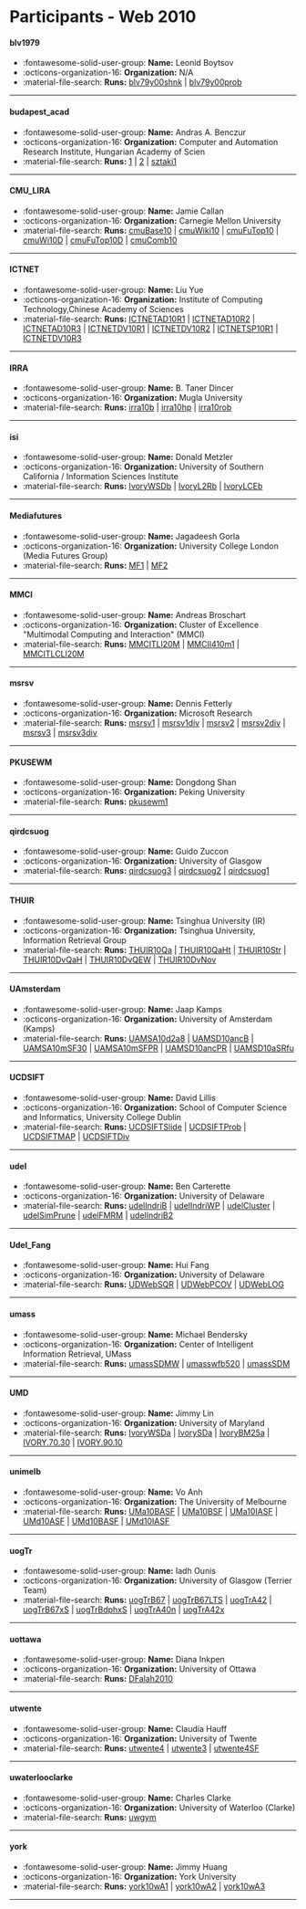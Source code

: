 # Participants - Web 2010 

#### blv1979
 - :fontawesome-solid-user-group: **Name:** Leonid Boytsov
 - :octicons-organization-16: **Organization:** N/A
 - :material-file-search: **Runs:** [blv79y00shnk](./runs.md#blv79y00shnk) | [blv79y00prob](./runs.md#blv79y00prob)

---
#### budapest_acad
 - :fontawesome-solid-user-group: **Name:** Andras A. Benczur
 - :octicons-organization-16: **Organization:** Computer and Automation Research Institute, Hungarian Academy of Scien
 - :material-file-search: **Runs:** [1](./runs.md#1) | [2](./runs.md#2) | [sztaki1](./runs.md#sztaki1)

---
#### CMU_LIRA
 - :fontawesome-solid-user-group: **Name:** Jamie Callan
 - :octicons-organization-16: **Organization:** Carnegie Mellon University
 - :material-file-search: **Runs:** [cmuBase10](./runs.md#cmubase10) | [cmuWiki10](./runs.md#cmuwiki10) | [cmuFuTop10](./runs.md#cmufutop10) | [cmuWi10D](./runs.md#cmuwi10d) | [cmuFuTop10D](./runs.md#cmufutop10d) | [cmuComb10](./runs.md#cmucomb10)

---
#### ICTNET
 - :fontawesome-solid-user-group: **Name:** Liu Yue
 - :octicons-organization-16: **Organization:** Institute of Computing Technology,Chinese Academy of Sciences
 - :material-file-search: **Runs:** [ICTNETAD10R1](./runs.md#ictnetad10r1) | [ICTNETAD10R2](./runs.md#ictnetad10r2) | [ICTNETAD10R3](./runs.md#ictnetad10r3) | [ICTNETDV10R1](./runs.md#ictnetdv10r1) | [ICTNETDV10R2](./runs.md#ictnetdv10r2) | [ICTNETSP10R1](./runs.md#ictnetsp10r1) | [ICTNETDV10R3](./runs.md#ictnetdv10r3)

---
#### IRRA
 - :fontawesome-solid-user-group: **Name:** B. Taner Dincer
 - :octicons-organization-16: **Organization:** Mugla University
 - :material-file-search: **Runs:** [irra10b](./runs.md#irra10b) | [irra10hp](./runs.md#irra10hp) | [irra10rob](./runs.md#irra10rob)

---
#### isi
 - :fontawesome-solid-user-group: **Name:** Donald Metzler
 - :octicons-organization-16: **Organization:** University of Southern California / Information Sciences Institute
 - :material-file-search: **Runs:** [IvoryWSDb](./runs.md#ivorywsdb) | [IvoryL2Rb](./runs.md#ivoryl2rb) | [IvoryLCEb](./runs.md#ivorylceb)

---
#### Mediafutures
 - :fontawesome-solid-user-group: **Name:** Jagadeesh Gorla
 - :octicons-organization-16: **Organization:** University College London (Media Futures Group)
 - :material-file-search: **Runs:** [MF1](./runs.md#mf1) | [MF2](./runs.md#mf2)

---
#### MMCI
 - :fontawesome-solid-user-group: **Name:** Andreas Broschart
 - :octicons-organization-16: **Organization:** Cluster of Excellence "Multimodal Computing and Interaction" (MMCI)
 - :material-file-search: **Runs:** [MMCITLl20M](./runs.md#mmcitll20m) | [MMCIl410m1](./runs.md#mmcil410m1) | [MMCITLCLl20M](./runs.md#mmcitlcll20m)

---
#### msrsv
 - :fontawesome-solid-user-group: **Name:** Dennis Fetterly
 - :octicons-organization-16: **Organization:** Microsoft Research
 - :material-file-search: **Runs:** [msrsv1](./runs.md#msrsv1) | [msrsv1div](./runs.md#msrsv1div) | [msrsv2](./runs.md#msrsv2) | [msrsv2div](./runs.md#msrsv2div) | [msrsv3](./runs.md#msrsv3) | [msrsv3div](./runs.md#msrsv3div)

---
#### PKUSEWM
 - :fontawesome-solid-user-group: **Name:** Dongdong Shan
 - :octicons-organization-16: **Organization:** Peking University
 - :material-file-search: **Runs:** [pkusewm1](./runs.md#pkusewm1)

---
#### qirdcsuog
 - :fontawesome-solid-user-group: **Name:** Guido Zuccon
 - :octicons-organization-16: **Organization:** University of Glasgow
 - :material-file-search: **Runs:** [qirdcsuog3](./runs.md#qirdcsuog3) | [qirdcsuog2](./runs.md#qirdcsuog2) | [qirdcsuog1](./runs.md#qirdcsuog1)

---
#### THUIR
 - :fontawesome-solid-user-group: **Name:** Tsinghua University (IR)
 - :octicons-organization-16: **Organization:** Tsinghua University, Information Retrieval Group
 - :material-file-search: **Runs:** [THUIR10Qa](./runs.md#thuir10qa) | [THUIR10QaHt](./runs.md#thuir10qaht) | [THUIR10Str](./runs.md#thuir10str) | [THUIR10DvQaH](./runs.md#thuir10dvqah) | [THUIR10DvQEW](./runs.md#thuir10dvqew) | [THUIR10DvNov](./runs.md#thuir10dvnov)

---
#### UAmsterdam
 - :fontawesome-solid-user-group: **Name:** Jaap Kamps
 - :octicons-organization-16: **Organization:** University of Amsterdam (Kamps)
 - :material-file-search: **Runs:** [UAMSA10d2a8](./runs.md#uamsa10d2a8) | [UAMSD10ancB](./runs.md#uamsd10ancb) | [UAMSA10mSF30](./runs.md#uamsa10msf30) | [UAMSA10mSFPR](./runs.md#uamsa10msfpr) | [UAMSD10ancPR](./runs.md#uamsd10ancpr) | [UAMSD10aSRfu](./runs.md#uamsd10asrfu)

---
#### UCDSIFT
 - :fontawesome-solid-user-group: **Name:** David Lillis
 - :octicons-organization-16: **Organization:** School of Computer Science and Informatics, University College Dublin
 - :material-file-search: **Runs:** [UCDSIFTSlide](./runs.md#ucdsiftslide) | [UCDSIFTProb](./runs.md#ucdsiftprob) | [UCDSIFTMAP](./runs.md#ucdsiftmap) | [UCDSIFTDiv](./runs.md#ucdsiftdiv)

---
#### udel
 - :fontawesome-solid-user-group: **Name:** Ben Carterette
 - :octicons-organization-16: **Organization:** University of Delaware
 - :material-file-search: **Runs:** [udelIndriB](./runs.md#udelindrib) | [udelIndriWP](./runs.md#udelindriwp) | [udelCluster](./runs.md#udelcluster) | [udelSimPrune](./runs.md#udelsimprune) | [udelFMRM](./runs.md#udelfmrm) | [udelIndriB2](./runs.md#udelindrib2)

---
#### Udel_Fang
 - :fontawesome-solid-user-group: **Name:** Hui Fang
 - :octicons-organization-16: **Organization:** University of Delaware
 - :material-file-search: **Runs:** [UDWebSQR](./runs.md#udwebsqr) | [UDWebPCOV](./runs.md#udwebpcov) | [UDWebLOG](./runs.md#udweblog)

---
#### umass
 - :fontawesome-solid-user-group: **Name:** Michael Bendersky
 - :octicons-organization-16: **Organization:** Center of Intelligent Information Retrieval, UMass
 - :material-file-search: **Runs:** [umassSDMW](./runs.md#umasssdmw) | [umasswfb520](./runs.md#umasswfb520) | [umassSDM](./runs.md#umasssdm)

---
#### UMD
 - :fontawesome-solid-user-group: **Name:** Jimmy Lin
 - :octicons-organization-16: **Organization:** University of Maryland
 - :material-file-search: **Runs:** [IvoryWSDa](./runs.md#ivorywsda) | [IvorySDa](./runs.md#ivorysda) | [IvoryBM25a](./runs.md#ivorybm25a) | [IVORY.70.30](./runs.md#ivory7030) | [IVORY.90.10](./runs.md#ivory9010)

---
#### unimelb
 - :fontawesome-solid-user-group: **Name:** Vo Anh
 - :octicons-organization-16: **Organization:** The University of Melbourne
 - :material-file-search: **Runs:** [UMa10BASF](./runs.md#uma10basf) | [UMa10BSF](./runs.md#uma10bsf) | [UMa10IASF](./runs.md#uma10iasf) | [UMd10ASF](./runs.md#umd10asf) | [UMd10BASF](./runs.md#umd10basf) | [UMd10IASF](./runs.md#umd10iasf)

---
#### uogTr
 - :fontawesome-solid-user-group: **Name:** Iadh Ounis
 - :octicons-organization-16: **Organization:** University of Glasgow  (Terrier Team)
 - :material-file-search: **Runs:** [uogTrB67](./runs.md#uogtrb67) | [uogTrB67LTS](./runs.md#uogtrb67lts) | [uogTrA42](./runs.md#uogtra42) | [uogTrB67xS](./runs.md#uogtrb67xs) | [uogTrBdphxS](./runs.md#uogtrbdphxs) | [uogTrA40n](./runs.md#uogtra40n) | [uogTrA42x](./runs.md#uogtra42x)

---
#### uottawa
 - :fontawesome-solid-user-group: **Name:** Diana Inkpen
 - :octicons-organization-16: **Organization:** University of Ottawa
 - :material-file-search: **Runs:** [DFalah2010](./runs.md#dfalah2010)

---
#### utwente
 - :fontawesome-solid-user-group: **Name:** Claudia Hauff
 - :octicons-organization-16: **Organization:** University of Twente
 - :material-file-search: **Runs:** [utwente4](./runs.md#utwente4) | [utwente3](./runs.md#utwente3) | [utwente4SF](./runs.md#utwente4sf)

---
#### uwaterlooclarke
 - :fontawesome-solid-user-group: **Name:** Charles Clarke
 - :octicons-organization-16: **Organization:** University of Waterloo (Clarke)
 - :material-file-search: **Runs:** [uwgym](./runs.md#uwgym)

---
#### york
 - :fontawesome-solid-user-group: **Name:** Jimmy Huang
 - :octicons-organization-16: **Organization:** York University
 - :material-file-search: **Runs:** [york10wA1](./runs.md#york10wa1) | [york10wA2](./runs.md#york10wa2) | [york10wA3](./runs.md#york10wa3)

---
